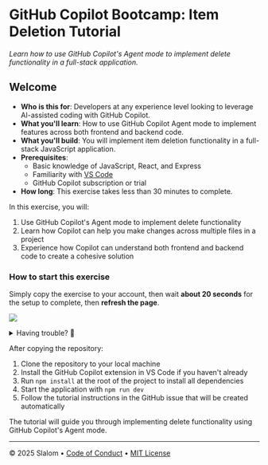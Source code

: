 # GitHub Copilot Bootcamp: Item Deletion Tutorial

_Learn how to use GitHub Copilot's Agent mode to implement delete functionality in a full-stack application._

## Welcome

- **Who is this for**: Developers at any experience level looking to leverage AI-assisted coding with GitHub Copilot.
- **What you'll learn**: How to use GitHub Copilot Agent mode to implement features across both frontend and backend code.
- **What you'll build**: You will implement item deletion functionality in a full-stack JavaScript application.
- **Prerequisites**:
  - Basic knowledge of JavaScript, React, and Express
  - Familiarity with [VS Code](https://code.visualstudio.com/)
  - GitHub Copilot subscription or trial
- **How long**: This exercise takes less than 30 minutes to complete.

In this exercise, you will:

1. Use GitHub Copilot's Agent mode to implement delete functionality
2. Learn how Copilot can help you make changes across multiple files in a project
3. Experience how Copilot can understand both frontend and backend code to create a cohesive solution

### How to start this exercise

Simply copy the exercise to your account, then wait **about 20 seconds** for the setup to complete, then **refresh the page**.

[![](https://img.shields.io/badge/Copy%20Exercise-%E2%86%92-1f883d?style=for-the-badge&logo=github&labelColor=197935)](https://github.com/new?template_owner=rishirajsingh90&template_name=copilot-bootcamp-starter&owner=%40me&name=copilot-bootcamp-item-deletion&description=Exercise:+Implement+item+deletion+with+GitHub+Copilot&visibility=public)

<details>
<summary>Having trouble? 🤷</summary><br/>

When copying the exercise, we recommend the following settings:

- For owner, choose your personal account or an organization to host the repository.
- We recommend creating a public repository, since private repositories will use Actions minutes.
   
If the exercise isn't ready in 20 seconds, please check the Actions tab.

- Check to see if a job is running. Sometimes it simply takes a bit longer.
- If the page shows a failed job, please submit an issue.

</details>

After copying the repository:

1. Clone the repository to your local machine
2. Install the GitHub Copilot extension in VS Code if you haven't already
3. Run `npm install` at the root of the project to install all dependencies
4. Start the application with `npm run dev`
5. Follow the tutorial instructions in the GitHub issue that will be created automatically

The tutorial will guide you through implementing delete functionality using GitHub Copilot's Agent mode.

---

&copy; 2025 Slalom &bull; [Code of Conduct](https://www.contributor-covenant.org/version/2/1/code_of_conduct/code_of_conduct.md) &bull; [MIT License](https://gh.io/mit)